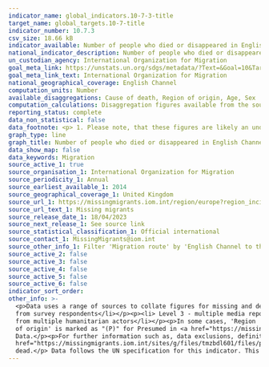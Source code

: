 ```yaml
---
indicator_name: global_indicators.10-7-3-title
target_name: global_targets.10-7-title
indicator_number: 10.7.3
csv_size: 18.66 kB
indicator_available: Number of people who died or disappeared in English Channel during the process of migration to the UK
national_indicator_description: Number of people who died or disappeared in English Channel during the process of migration to the UK
un_custodian_agency: International Organization for Migration
goal_meta_link: https://unstats.un.org/sdgs/metadata/?Text=&Goal=10&Target=10.7
goal_meta_link_text: International Organization for Migration
national_geographical_coverage: English Channel
computation_units: Number
available_disaggregations: Cause of death, Region of origin, Age, Sex
computation_calculations: Disaggregation figures available from the source are summed to represent the UK headline numbers.
reporting_status: complete
data_non_statistical: false
data_footnote: <p> 1. Please note, that these figures are likely an underestimatation due to the difficulties encountered when collecting data in this area.</p><p> 2. Totals may not sum as numbers include some victims with undetermined gender.</p>
graph_type: line
graph_title: Number of people who died or disappeared in English Channel during the process of migration to the UK
data_show_map: false
data_keywords: Migration
source_active_1: true
source_organisation_1: International Organization for Migration
source_periodicity_1: Annual
source_earliest_available_1: 2014
source_geographical_coverage_1: United Kingdom
source_url_1: https://missingmigrants.iom.int/region/europe?region_incident=All&route=3896&incident_date%5Bmin%5D=&incident_date%5Bmax%5D=
source_url_text_1: Missing migrants
source_release_date_1: 18/04/2023
source_next_release_1: See source link
source_statistical_classification_1: Official international
source_contact_1: MissingMigrants@iom.int
source_other_info_1: Filter 'Migration route' by 'English Channel to the UK'. Totals may not sum as numbers include some victims with undetermined gender.
source_active_2: false
source_active_3: false
source_active_4: false
source_active_5: false
source_active_6: false
indicator_sort_order: 
other_info: >-
  <p>Data uses a range of sources to collate figures for missing and dead migrants; incidents are ranked on a scale from 1-5 based on the source(s) of information available:</p><p><li>Level 1 - only one media source</li></p><p><li>Level 2 - from uncorroborated eyewitness accounts or data
  from survey respondents</li></p><p><li> Level 3 - multiple media reports</li></p><p><li> Level 4 - at least one NGO, IGO, or another humanitarian actor with direct knowledge of the incident</li></p><p><li>Level 5 - official sources such as coroners, medical examiners, gov officials or
  from multiple humanitarian actors</li></p><p>In some cases, 'Region
  of origin' is marked as "(P)" for Presumed in <a href="https://missingmigrants.iom.int/region/europe?region_incident=All&route=3896&incident_date%5Bmin%5D=&incident_date%5Bmax%5D="> IOM Data Source</a>, to see which figures are derived from presumed locations please download the IOM
  Data.</p><p>For further information such as, data exclusions, definitions and challenges in collecting migration data please see <a href="https://missingmigrants.iom.int/methodology"> IOM Methodology</a> and<a
  href="https://missingmigrants.iom.int/sites/g/files/tmzbdl601/files/publication/file/MMP%2520data%2520collection%2520guidelines_EN.pdf"> Data Collection Guidelines</a>.</p><p> This indicator reports both missing and dead migrants incidents, as missing migrants are presumed to be
  dead.</p> Data follows the UN specification for this indicator. This indicator has not been identified in collaboration with topic experts.
---
```



